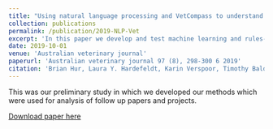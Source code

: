 ```yaml
---
title: "Using natural language processing and VetCompass to understand antimicrobial usage patterns in Australia"
collection: publications
permalink: /publication/2019-NLP-Vet
excerpt: 'In this paper we develop and test machine learning and rules-based methods in extracting antimicrobials used in clinical records stored within VetCompass from over 180 clinics accross Australia.'
date: 2019-10-01
venue: 'Australian veterinary journal'
paperurl: 'Australian veterinary journal 97 (8), 298-300 6 2019'
citation: 'Brian Hur, Laura Y. Hardefeldt, Karin Verspoor, Timothy Baldwin and James R Gilkerson (2019) Using Natural Language Processing and VetCompass to understand antimicrobial usage patterns in Australia, Australian Veterinary Journal 97(8), pp. 298—300.'
---
```


This was our preliminary study in which we developed our methods which were used for analysis of follow up papers and projects.

[Download paper here](https://pubmed.ncbi.nlm.nih.gov/31209869/)
